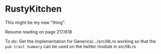 # RustyKitchen
This might be my new "thing".

Resume reading on page 217/618

To do:
Get the implementation for Generics/.../src/lib.rs
working so that the `pub trait Summary` can be used on the 
twitter module in src/lib.rs
